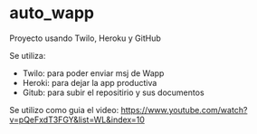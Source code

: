 # auto_wapp
Proyecto usando Twilo, Heroku y GitHub

Se utiliza:
- Twilo: para poder enviar msj de Wapp
- Heroki: para dejar la app productiva
- Gitub: para subir el repositirio y sus documentos
  
Se utilizo como guia el video: https://www.youtube.com/watch?v=pQeFxdT3FGY&list=WL&index=10
